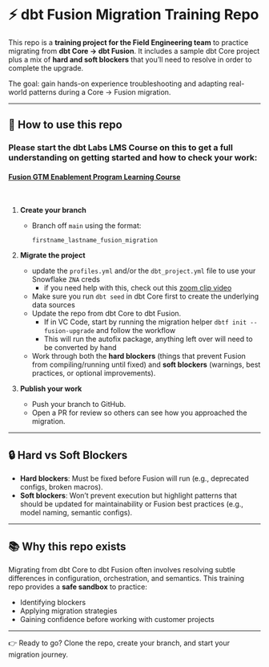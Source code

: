 # ⚡ dbt Fusion Migration Training Repo  

This repo is a **training project for the Field Engineering team** to practice migrating from **dbt Core → dbt Fusion**. It includes a sample dbt Core project plus a mix of **hard and soft blockers** that you’ll need to resolve in order to complete the upgrade.  

The goal: gain hands-on experience troubleshooting and adapting real-world patterns during a Core → Fusion migration.  

---

## 🚀 How to use this repo  

### Please start the dbt Labs LMS Course on this to get a full understanding on getting started and how to check your work:
#### [Fusion GTM Enablement Program Learning Course](https://learn.getdbt.com/learn/course/fusion-gtm-enablement-program/course-overview/home?page=1)
  
<br>

1. **Create your branch**  
   - Branch off `main` using the format:  
     ```
     firstname_lastname_fusion_migration
     ```

2. **Migrate the project**  
   - update the `profiles.yml` and/or the `dbt_project.yml` file to use your Snowflake `ZNA` creds
     - if you need help with this, check out this [zoom clip video](https://dbtlabs.zoom.us/clips/share/R1vSsMxcSue5XWG4wR4KLA)
   - Make sure you run `dbt seed` in dbt Core first to create the underlying data sources
   - Update the repo from dbt Core to dbt Fusion.
     - If in VC Code, start by running the migration helper `dbtf init --fusion-upgrade` and follow the workflow
     - This will run the autofix package, anything left over will need to be converted by hand
   - Work through both the **hard blockers** (things that prevent Fusion from compiling/running until fixed) and **soft blockers** (warnings, best practices, or optional improvements).  

3. **Publish your work**  
   - Push your branch to GitHub.  
   - Open a PR for review so others can see how you approached the migration.  

---

## 🔒 Hard vs Soft Blockers  

- **Hard blockers**: Must be fixed before Fusion will run (e.g., deprecated configs, broken macros).  
- **Soft blockers**: Won’t prevent execution but highlight patterns that should be updated for maintainability or Fusion best practices (e.g., model naming, semantic configs).  

---

## 📚 Why this repo exists  

Migrating from dbt Core to dbt Fusion often involves resolving subtle differences in configuration, orchestration, and semantics. This training repo provides a **safe sandbox** to practice:  

- Identifying blockers  
- Applying migration strategies  
- Gaining confidence before working with customer projects  

---

👉 Ready to go? Clone the repo, create your branch, and start your migration journey.